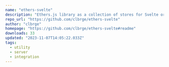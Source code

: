 ```yaml
---
name: "ethers-svelte"
description: "Ethers.js library as a collection of stores for Svelte or SvelteKit & related UX components."
repo_url: "https://github.com/clbrge/ethers-svelte"
author: "clbrge"
homepage: "https://github.com/clbrge/ethers-svelte#readme"
downloads: 33
updated: "2023-11-07T14:05:22.033Z"
tags: 
  - utility
  - server
  - integration
---
```

